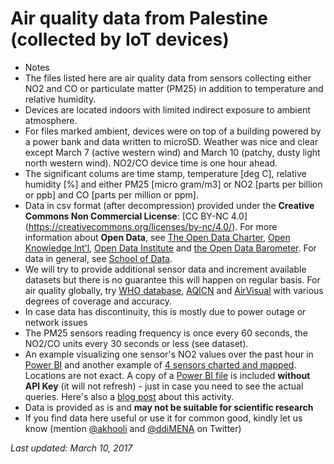 # Air quality data from Palestine (collected by IoT devices)
* Notes
 * The files listed here are air quality data from sensors collecting either NO2 and CO or particulate matter (PM25) in addition to temperature and relative humidity. 
 * Devices are located indoors with limited indirect exposure to ambient atmosphere.
 * For files marked ambient, devices were on top of a building powered by a power bank and data written to microSD. Weather was nice and clear except March 7 (active western wind) and March 10 (patchy, dusty light north western wind). NO2/CO device time is one hour ahead.
 * The significant colums are time stamp, temperature [deg C], relative humidity [%] and either PM25 [micro gram/m3] or NO2 [parts per billion or ppb] and CO [parts per million or ppm]. 
 * Data in csv format (after decompression) provided under the __Creative Commons Non Commercial License__: [CC BY-NC 4.0] (https://creativecommons.org/licenses/by-nc/4.0/). For more information about __Open Data__, see [The Open Data Charter](http://opendatacharter.net/), [Open Knowledge Int'l](https://okfn.org/), [Open Data Institute](http://theodi.org/) and [the Open Data Barometer](http://webfoundation.org/our-work/projects/open-data-barometer/). For data in general, see [School of Data](https://schoolofdata.org/).
 * We will try to provide additional sensor data and increment available datasets but there is no guarantee this will happen on regular basis. For air quality globally, try [WHO database](http://www.who.int/phe/health_topics/outdoorair/databases/cities/en/), [AQICN](http://aqicn.org/city/jerusalem/) and [AirVisual](https://airvisual.com/earth) with various degrees of coverage and accuracy.
 * In case data has discontinuity, this is mostly due to power outage or network issues
 * The PM25 sensors reading frequency is once every 60 seconds, the NO2/CO units every 30 seconds or less (see dataset). 
 * An example visualizing one sensor's NO2 values over the past hour in [Power BI](https://app.powerbi.com/view?r=eyJrIjoiNTk0MWZlNzgtNTE5NS00NjgyLWIxMWEtYWQzM2JjZDhiYTZjIiwidCI6IjQ3MjI2Y2Q0LWYyZjctNGMwNS1hMzg0LWRmZTcxZGE0YjM1OSIsImMiOjEwfQ%3D%3D) and another example of [4 sensors charted and mapped](https://app.powerbi.com/view?r=eyJrIjoiMDg1ODY1YzQtYTU5Yy00MzQxLWJkYzgtZGU2NjczYjRmNDBmIiwidCI6IjQ3MjI2Y2Q0LWYyZjctNGMwNS1hMzg0LWRmZTcxZGE0YjM1OSIsImMiOjEwfQ%3D%3D). Locations are not exact. A copy of a [Power BI file](AllNO2-pub.pbix) is included __without API Key__ (it will not refresh) - just in case you need to see the actual queries. Here's also a [blog post](https://www.linkedin.com/pulse/tracking-air-quality-iot-sensors-publishing-open-data-abed-khooli) about this activity.
 * Data is provided as is and __may not be suitable for scientific research__
 * If you find data here useful or use it for common good, kindly let us know (mention [@akhooli](https://twitter.com/akhooli) and [@ddiMENA](https://twitter.com/ddimena) on Twitter)

*Last updated: March 10, 2017*
